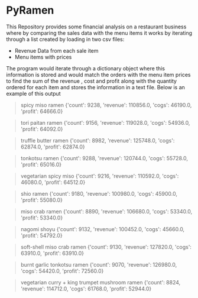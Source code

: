 # PyRamen

This Repository provides some financial analysis on a restaurant business where by comparing the sales data with the menu items
it works by iterating through a list created by loading in two csv files:

- Revenue Data from each sale item
- Menu items with prices

The program would iterate through a dictionary object where this information is stored and would match the orders with the menu item prices to find the sum of the revenue , cost and profit along with the quantity ordered for each item and stores the information in a text file. Below is an example of this output

> spicy miso ramen {'count': 9238, 'revenue': 110856.0, 'cogs': 46190.0, 'profit': 64666.0}

> tori paitan ramen {'count': 9156, 'revenue': 119028.0, 'cogs': 54936.0, 'profit': 64092.0}

> truffle butter ramen {'count': 8982, 'revenue': 125748.0, 'cogs': 62874.0, 'profit': 62874.0}

> tonkotsu ramen {'count': 9288, 'revenue': 120744.0, 'cogs': 55728.0, 'profit': 65016.0}

> vegetarian spicy miso {'count': 9216, 'revenue': 110592.0, 'cogs': 46080.0, 'profit': 64512.0}

> shio ramen {'count': 9180, 'revenue': 100980.0, 'cogs': 45900.0, 'profit': 55080.0}

> miso crab ramen {'count': 8890, 'revenue': 106680.0, 'cogs': 53340.0, 'profit': 53340.0}

> nagomi shoyu {'count': 9132, 'revenue': 100452.0, 'cogs': 45660.0, 'profit': 54792.0}

> soft-shell miso crab ramen {'count': 9130, 'revenue': 127820.0, 'cogs': 63910.0, 'profit': 63910.0}

> burnt garlic tonkotsu ramen {'count': 9070, 'revenue': 126980.0, 'cogs': 54420.0, 'profit': 72560.0}

> vegetarian curry + king trumpet mushroom ramen {'count': 8824, 'revenue': 114712.0, 'cogs': 61768.0, 'profit': 52944.0}
